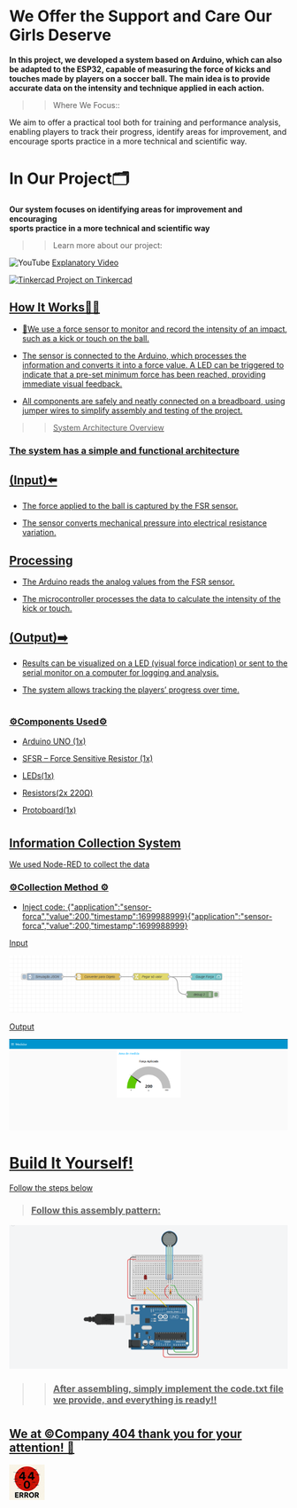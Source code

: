 # We Offer the Support and Care Our<br />Girls Deserve
<strong><p>In this project, we developed a system based on Arduino, which can also be adapted to the ESP32, capable of measuring the force of kicks and touches made by players on a soccer ball. The main idea is to provide accurate data on the intensity and technique applied in each action.</p></strong>


>> Where We Focus::
<p>We aim to offer a practical tool both for training and performance analysis, enabling players to track their progress, identify areas for improvement, and encourage sports practice in a more technical and scientific way.</p>


# 
 # In Our Project🗂️
<strong>Our system focuses on identifying areas for improvement and encouraging<br />sports practice in a more technical and scientific way</strong>

>> Learn more about our project:

![YouTube](https://upload.wikimedia.org/wikipedia/commons/thumb/0/09/YouTube_full-color_icon_(2017).svg/64px-YouTube_full-color_icon_(2017).svg.png)
<a href="https://youtu.be/mpvPlb8FJKs"> Explanatory Video
 
![Tinkercad](./images/Imagem%20do%20WhatsApp%20de%202025-05-31%20à(s)%2019.11.13_d333cb35.jpg)
<a href="https://www.tinkercad.com/things/cwMRDdtIUm3-circuito-de-forca-?sharecode=9yPXvnIw1y9zixqjGD34_Y87SNiKPYB1XcAP7_vBDYc"> Project on Tinkercad


<h2> How It Works🤷‍♂️ </h2>

- 🔧We use a force sensor to monitor and record the intensity of an impact, such as a kick or touch on the ball.

- The sensor is connected to the Arduino, which processes the information and converts it into a force value. A LED can be triggered to indicate that a pre-set minimum force has been reached, providing immediate visual feedback.

- All components are safely and neatly connected on a breadboard, using jumper wires to simplify assembly and testing of the project.

>> System Architecture Overview

<h3>The system has a simple and functional architecture</h3>
<p></p>

<h2>(Input)⬅️</h2>

- The force applied to the ball is captured by the FSR sensor.

- The sensor converts mechanical pressure into electrical resistance variation.

<h2>Processing</h2>

- The Arduino reads the analog values from the FSR sensor.

- The microcontroller processes the data to calculate the intensity of the kick or touch.

<h2>(Output)➡️</h2>

- Results can be visualized on a LED (visual force indication) or sent to the serial monitor on a computer for logging and analysis.

- The system allows tracking the players’ progress over time.
#

<h3> ⚙️Components Used⚙️ </h3>

- Arduino UNO (1x)

- SFSR – Force Sensitive Resistor (1x)

- LEDs(1x)

- Resistors(2x 220Ω)

- Protoboard(1x)
#

<h2>Information Collection System</h2>
<p>We used Node-RED to collect the data</p>

<h3> ⚙️Collection Method ⚙️ </h3>

- Inject code: {"application":"sensor-forca","value":200,"timestamp":1699988999}{"application":"sensor-forca","value":200,"timestamp":1699988999}

<p>Input</p>

![Recrie!](./images/Captura%20de%20tela%202025-09-15%20223741.png)

<p>Output</p>

![Recrie!](./images/Captura%20de%20tela%202025-09-15%20231048.png)

#

# Build It Yourself!
<p>Follow the steps below</p>

> <h3>Follow this assembly pattern:</h3>

![Recrie!](./images/Captura%20de%20tela%202025-09-15%20212126.png) 

>> <h3>After assembling, simply implement the code.txt file we provide, and everything is ready!!</h3>

#

<h2>We at ©Company 404 thank you for your attention! 👋</h2>

![Company 404](./images/error_64x64.png)